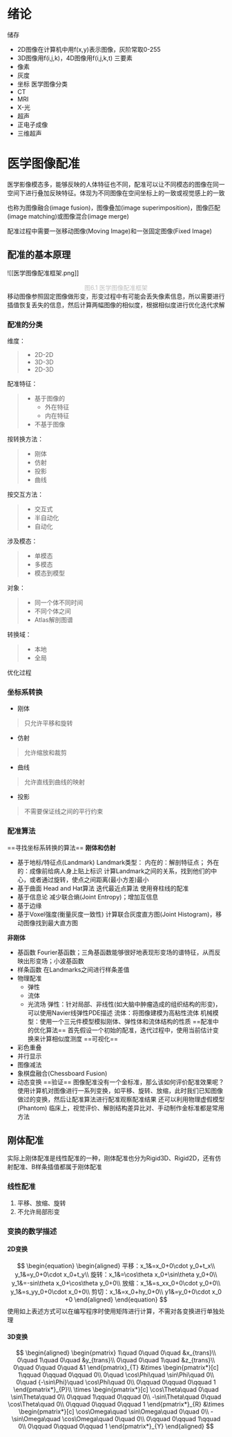 # 绪论

储存
- 2D图像在计算机中用f(x,y)表示图像，灰阶常取0-255
- 3D图像用f(i,j,k)，4D图像用f(i,j,k,t)
三要素
- 像素
- 灰度
- 坐标
医学图像分类
- CT
- MRI
- X-光
- 超声
- 正电子成像
- 三维超声

# 医学图像配准

医学影像模态多，能够反映的人体特征也不同，配准可以让不同模态的图像在同一空间下进行叠加反映特征。体现为不同图像在空间坐标上的一致或视觉感上的一致

也称为图像融合(image fusion)，图像叠加(image superimposition)，图像匹配(image matching)或图像混合(image merge)

配准过程中需要一张移动图像(Moving Image)和一张固定图像(Fixed Image)

## 配准的基本原理

![[医学图像配准框架.png]]
<center><font color=silver>图6.1 医学图像配准框架</font></center>
移动图像参照固定图像做形变，形变过程中有可能会丢失像素信息，所以需要进行插值恢复丢失的信息，然后计算两幅图像的相似度，根据相似度进行优化迭代求解

### 配准的分类

维度：
>- 2D-2D
>- 3D-3D
>- 2D-3D

配准特征：
> - 基于图像的
>	- 外在特征
>	- 内在特征
> - 不基于图像

按转换方法：
>- 刚体
>- 仿射
>- 投影
>- 曲线

按交互方法：
>- 交互式
>- 半自动化
>- 自动化

涉及模态：
>- 单模态
>- 多模态
>- 模态到模型

对象：
>- 同一个体不同时间
>- 不同个体之间
>- Atlas解剖图谱

转换域：
>- 本地
>- 全局

优化过程

### 坐标系转换

- 刚体
> 只允许平移和旋转
- 仿射
> 允许缩放和裁剪
- 曲线
> 允许直线到曲线的映射
- 投影
> 不需要保证线之间的平行约束

### 配准算法

==寻找坐标系转换的算法==
**刚体和仿射**
- 基于地标/特征点(Landmark)
Landmark类型：
内在的：解剖特征点； 外在的：成像前给病人身上贴上标识
计算Landmark之间的关系，找到他们的中心，或者通过旋转，使点之间距离(最小方差)最小
- 基于曲面
Head and Hat算法
迭代最近点算法
使用脊柱线的配准
- 基于信息论
减少联合熵(Joint Entropy)；增加互信息
- 基于边缘
- 基于Voxel强度(衡量灰度一致性)
计算联合灰度直方图(Joint Histogram)，移动图像找到最大直方图

**非刚体**
- 基函数
Fourier基函数；三角基函数能够很好地表现形变场的谱特征，从而反映出形变场；小波基函数
- 样条函数
在Landmarks之间进行样条差值
- 物理配准
	- 弹性
	- 流体
	- 光流场
弹性：针对局部、非线性(如大脑中肿瘤造成的组织结构的形变)，可以使用Navier线弹性PDE描述
流体：将图像建模为高粘性流体
机械模型：使用一个三元件模型模拟刚体、弹性体和流体结构的性质
==配准中的优化算法==
首先假设一个初始的配准，迭代过程中，使用当前估计变换来计算相似度测度
==可视化==
- 彩色重叠
- 并行显示
- 图像减法
- 象棋盘融合(Chessboard Fusion)
- 动态变换
==验证==
图像配准没有一个金标准，那么该如何评价配准效果呢？使用计算机对图像进行一系列变换，如平移、旋转、放缩，此时我们已知图像做过的变换，然后让配准算法进行配准观察配准结果
还可以利用物理虚假模型(Phantom)
临床上，视觉评价、解剖结构差异比对、手动制作金标准都是常用方法

## 刚体配准

实际上刚体配准是线性配准的一种，刚体配准也分为Rigid3D、Rigid2D，还有仿射配准、B样条插值都属于刚体配准

### 线性配准

1. 平移、放缩、旋转
2. 不允许局部形变

### 变换的数学描述

#### 2D变换

$$
\begin{equation}
\begin{aligned}
平移：x_1&=x_0+0\cdot y_0+t_x\\
y_1&=y_0+0\cdot x_0+t_y\\
旋转：x_1&=\cos\theta x_0+\sin\theta y_0+0\\
y_1&=-sin\theta x_0+\cos\theta y_0+0\\
放缩：x_1&=s_xx_0+0\cdot y_0+0\\
y_1&=s_yy_0+0\cdot x_0+0\\
剪切：x_1&=x_0+hy_0+0\\
y1&=y_0+0\cdot x_0 +0
\end{aligned}
\end{equation}
$$
使用如上表述方式可以在编写程序时使用矩阵进行计算，不需对各变换进行单独处理

#### 3D变换

$$
\begin{aligned}
\begin{pmatrix}
1\quad 0\quad 0\quad &x_{trans}\\
0\quad 1\quad 0\quad &y_{trans}\\
0\quad 0\quad 1\quad &z_{trans}\\
0\quad 0\quad 0\quad &1
\end{pmatrix}_{T}
&\times
\begin{pmatrix*}[c]
1\qquad 0\qquad 0\qquad 0\\
0\quad \cos\Phi\quad \sin\Phi\quad 0\\
0\quad {-\sin\Phi}\quad \cos\Phi\quad 0\\
0\qquad 0\qquad 0\qquad 1
\end{pmatrix*}_{P}\\
\times
\begin{pmatrix*}[c]
\cos\Theta\quad 0\quad \sin\Theta\quad 0\\
0\qquad 1\qquad 0\qquad 0\\
-\sin\Theta\quad 0\quad \cos\Theta\quad 0\\
0\qquad 0\qquad 0\qquad 1
\end{pmatrix*}_{R}
&\times
\begin{pmatrix*}[c]
\cos\Omega\quad \sin\Omega\quad 0\quad 0\\
-\sin\Omega\quad \cos\Omega\quad 0\quad 0\\
0\qquad 0\qquad 1\qquad 0\\
0\qquad 0\qquad 0\qquad 1
\end{pmatrix*}_{Y}
\end{aligned}
$$
